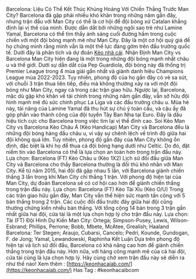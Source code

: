 Barcelona: Liệu Có Thể Kết Thúc Khủng Hoảng Với Chiến Thắng Trước Man City?
Barcelona đã gặp phải nhiều khó khăn trong những năm gần đây, nhưng trận đấu với Man City có thể là cơ hội để đội bóng xứ Catalan khẳng định lại vị thế của mình. Được dẫn dắt bởi những ngôi sao trẻ như Lamine Yamal, Barcelona có thể tìm thấy ánh sáng cuối đường hầm trong cuộc chiến với một đội bóng mạnh mẽ như Man City. Đây là một cơ hội quý giá để họ chứng minh rằng mình vẫn là một thế lực đáng gờm trên đấu trường quốc tế. Dưới đây là phân tích và dự đoán [Kèo nhà cái](https://keonhacaiab.com/).
Nhận Định Man City vs Barcelona
Man City hiện đang là một trong những đội bóng mạnh nhất châu  u và thế giới. Dưới sự dẫn dắt của Pep Guardiola, đội bóng này đã thống trị Premier League trong 4 mùa giải gần nhất và giành danh hiệu Champions League mùa 2022-2023. Tuy nhiên, phong độ của họ gần đây có vẻ sa sút, với chuỗi 3 trận thua liên tiếp, điều mà không thường xảy ra với một đội bóng như Man City, ngay cả trong các trận giao hữu.
Ngược lại, Barcelona, mặc dù gặp khó khăn về tài chính trong những năm gần đây, vẫn sở hữu đội hình mạnh mẽ đủ sức chinh phục La Liga và các đấu trường châu  u. Mùa hè này, tài năng của Lamine Yamal đã thu hút sự chú ý toàn cầu, và cậu ấy đã góp phần vào thành công của đội tuyển Tây Ban Nha tại Euro. Đây là dấu hiệu tích cực cho Barcelona trong việc tìm lại vị thế đỉnh cao.
Soi Kèo Man City vs Barcelona
Kèo Châu Á (Kèo Handicap)
Man City và Barcelona đều là những đội bóng hàng đầu châu  u, vì vậy sự chênh lệch về trình độ giữa hai đội không quá lớn. Tuy nhiên, phong độ gần đây của Man City không ổn định, đặc biệt là khi họ để thua cả đội bóng hạng dưới như Celtic. Do đó, đặt niềm tin vào Barcelona có thể là lựa chọn an toàn hơn trong trận đấu này.
Lựa chọn: Barcelona (FT)
Kèo Châu  u (Kèo 1X2)
Lịch sử đối đầu giữa Man City và Barcelona cho thấy Barcelona thường là đối thủ khó nhằn với Man City. Kể từ năm 2015, hai đội đã gặp nhau 5 lần, với Barcelona giành chiến thắng 3 lần trong khi Man City chỉ thắng 1 trận. Với phong độ hiện tại của Man City, dự đoán Barcelona sẽ có cơ hội cao hơn để giành chiến thắng trong trận đấu này.
Lựa chọn: Barcelona (FT)
Kèo Tài Xỉu (Kèo O/U)
Trong các trận giao hữu gần đây, Man City vẫn thể hiện sức mạnh tấn công với 5 bàn thắng trong 2 trận. Các cuộc đối đầu trước đây giữa hai đội cũng thường chứng kiến nhiều bàn thắng. Với tổng cộng 14 bàn trong 3 trận gần nhất giữa hai đội, cửa tài là một lựa chọn hợp lý cho trận đấu này.
Lựa chọn: Tài (FT)
Đội Hình Dự Kiến
Man City: Ortega; Simpson-Pusey, Lewis, Wilson-Esbrand; Phillips, Perrone; Bobb, Mbete, McAtee, Grealish; Haaland
Barcelona: Ter Stegen; Araujo, Cubarsi, Cancelo; Pedri, Kounde, Gundogan, F. de Jong; Yamal, Lewandowski, Raphinha
Kết Luận
Dựa trên phong độ hiện tại và lịch sử đối đầu, Barcelona có khả năng cao hơn để giành chiến thắng trong trận đấu này. Hơn nữa, với hàng công mạnh mẽ của cả hai đội, cửa tài cũng là lựa chọn hợp lý. Hãy cùng chờ xem trận đấu này sẽ diễn ra như thế nào!
Xem thêm : [https://keonhacaiab.com/](https://keonhacaiab.com/)
Has Tag : #keonhacaibcom
